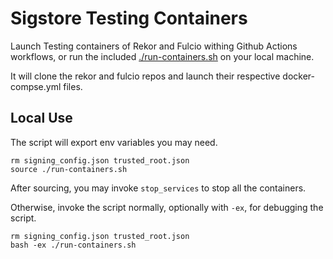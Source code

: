 # Sigstore Testing Containers

Launch Testing containers of Rekor and Fulcio withing Github Actions workflows, or run the included [./run-containers.sh](./run-containers.sh) on your local machine.

It will clone the rekor and fulcio repos and launch their respective docker-compse.yml files.

## Local Use

The script will export env variables you may need.

```shell
rm signing_config.json trusted_root.json
source ./run-containers.sh
```

After sourcing, you may invoke `stop_services` to stop all the containers.

Otherwise, invoke the script normally, optionally with `-ex`, for debugging the script.

```shell
rm signing_config.json trusted_root.json
bash -ex ./run-containers.sh
```
